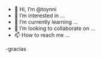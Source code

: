 - 👋 Hi, I’m @toynni
- 👀 I’m interested in ...
- 🌱 I’m currently learning ...
- 💞️ I’m looking to collaborate on ...
- 📫 How to reach me ...

<!---
toynni/toynni is a ✨ special ✨ repository because its `README.md` (this file) appears on your GitHub profile.
You can click the Preview link to take a look at your changes.
--->
-gracias
